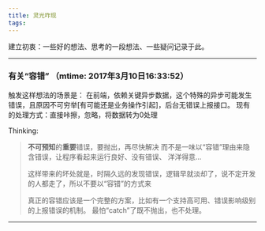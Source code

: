 ```yaml
---
title: 灵光咋现
tags:
---
```


建立初衷：一些好的想法、思考的一段想法、一些疑问记录于此。
<hr>

### 有关“容错” （mtime: 2017年3月10日16:33:52）
触发这样想法的场景是：
    在前端，依赖关键异步数据，这个特殊的异步可能发生错误，且原因不可穷举[有可能还是业务操作引起]，后台无错误上报接口。 
    现有的处理方式：直接咔擦，忽略，将数据转为0处理

Thinking: 
> **不可预知**的**重要**错误，要抛出，再尽快解决 
> 而不是一味以“容错”理由来隐含错误，让程序看起来运行良好、没有错误、 洋洋得意...
> 
> 这样带来的坏处就是，时隔久远的发现错误，逻辑早就淡却了，说不定开发的人都走了，所以不要以“容错”的方式来
> 
> 真正的容错应该是一个完整的方案，比如有一个支持高可用、错误影响级别的上报错误的机制。 最怕“catch”了既不抛出，也不处理。

<hr>